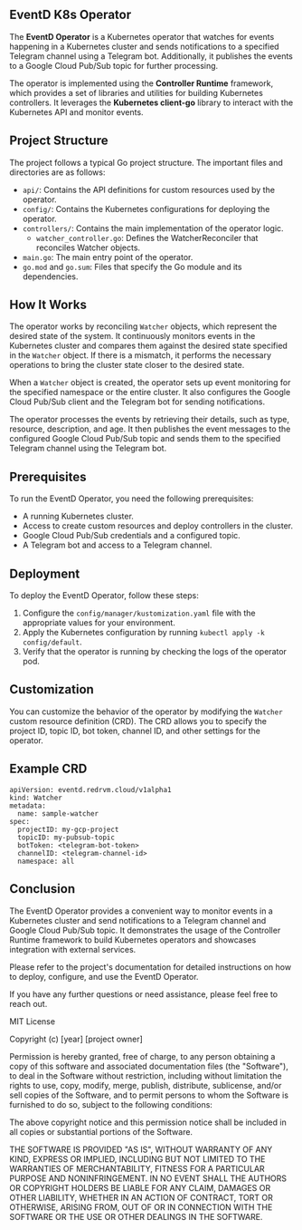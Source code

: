## EventD K8s Operator

The **EventD Operator** is a Kubernetes operator that watches for events happening in a Kubernetes cluster and sends notifications to a specified Telegram channel using a Telegram bot. Additionally, it publishes the events to a Google Cloud Pub/Sub topic for further processing.

The operator is implemented using the **Controller Runtime** framework, which provides a set of libraries and utilities for building Kubernetes controllers. It leverages the **Kubernetes client-go** library to interact with the Kubernetes API and monitor events.

## Project Structure

The project follows a typical Go project structure. The important files and directories are as follows:

- `api/`: Contains the API definitions for custom resources used by the operator.
- `config/`: Contains the Kubernetes configurations for deploying the operator.
- `controllers/`: Contains the main implementation of the operator logic.
  - `watcher_controller.go`: Defines the WatcherReconciler that reconciles Watcher objects.
- `main.go`: The main entry point of the operator.
- `go.mod` and `go.sum`: Files that specify the Go module and its dependencies.

## How It Works

The operator works by reconciling `Watcher` objects, which represent the desired state of the system. It continuously monitors events in the Kubernetes cluster and compares them against the desired state specified in the `Watcher` object. If there is a mismatch, it performs the necessary operations to bring the cluster state closer to the desired state.

When a `Watcher` object is created, the operator sets up event monitoring for the specified namespace or the entire cluster. It also configures the Google Cloud Pub/Sub client and the Telegram bot for sending notifications.

The operator processes the events by retrieving their details, such as type, resource, description, and age. It then publishes the event messages to the configured Google Cloud Pub/Sub topic and sends them to the specified Telegram channel using the Telegram bot.

## Prerequisites

To run the EventD Operator, you need the following prerequisites:

- A running Kubernetes cluster.
- Access to create custom resources and deploy controllers in the cluster.
- Google Cloud Pub/Sub credentials and a configured topic.
- A Telegram bot and access to a Telegram channel.

## Deployment

To deploy the EventD Operator, follow these steps:

1. Configure the `config/manager/kustomization.yaml` file with the appropriate values for your environment.
2. Apply the Kubernetes configuration by running `kubectl apply -k config/default`.
3. Verify that the operator is running by checking the logs of the operator pod.

## Customization

You can customize the behavior of the operator by modifying the `Watcher` custom resource definition (CRD). The CRD allows you to specify the project ID, topic ID, bot token, channel ID, and other settings for the operator.

## Example CRD

```
apiVersion: eventd.redrvm.cloud/v1alpha1
kind: Watcher
metadata:
  name: sample-watcher
spec:
  projectID: my-gcp-project
  topicID: my-pubsub-topic
  botToken: <telegram-bot-token>
  channelID: <telegram-channel-id>
  namespace: all

```

## Conclusion

The EventD Operator provides a convenient way to monitor events in a Kubernetes cluster and send notifications to a Telegram channel and Google Cloud Pub/Sub topic. It demonstrates the usage of the Controller Runtime framework to build Kubernetes operators and showcases integration with external services.

Please refer to the project's documentation for detailed instructions on how to deploy, configure, and use the EventD Operator.

If you have any further questions or need assistance, please feel free to reach out.

MIT License

Copyright (c) [year] [project owner]

Permission is hereby granted, free of charge, to any person obtaining a copy
of this software and associated documentation files (the "Software"), to deal
in the Software without restriction, including without limitation the rights
to use, copy, modify, merge, publish, distribute, sublicense, and/or sell
copies of the Software, and to permit persons to whom the Software is
furnished to do so, subject to the following conditions:

The above copyright notice and this permission notice shall be included in all
copies or substantial portions of the Software.

THE SOFTWARE IS PROVIDED "AS IS", WITHOUT WARRANTY OF ANY KIND, EXPRESS OR
IMPLIED, INCLUDING BUT NOT LIMITED TO THE WARRANTIES OF MERCHANTABILITY,
FITNESS FOR A PARTICULAR PURPOSE AND NONINFRINGEMENT. IN NO EVENT SHALL THE
AUTHORS OR COPYRIGHT HOLDERS BE LIABLE FOR ANY CLAIM, DAMAGES OR OTHER
LIABILITY, WHETHER IN AN ACTION OF CONTRACT, TORT OR OTHERWISE, ARISING FROM,
OUT OF OR IN CONNECTION WITH THE SOFTWARE OR THE USE OR OTHER DEALINGS IN THE
SOFTWARE.
